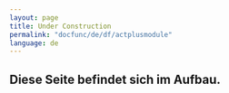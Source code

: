 ```yaml
---
layout: page
title: Under Construction
permalink: "docfunc/de/df/actplusmodule"
language: de
---
```


## Diese Seite befindet sich im Aufbau.

